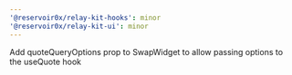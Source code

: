 ```yaml
---
'@reservoir0x/relay-kit-hooks': minor
'@reservoir0x/relay-kit-ui': minor
---
```


Add quoteQueryOptions prop to SwapWidget to allow passing options to the useQuote hook
